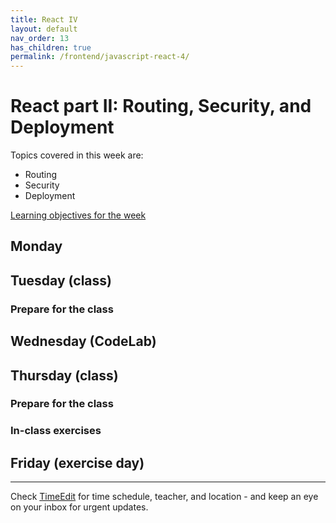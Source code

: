 ```yaml
---
title: React IV
layout: default
nav_order: 13
has_children: true
permalink: /frontend/javascript-react-4/
---
```


# React part II: Routing, Security, and Deployment

Topics covered in this week are:

- Routing
- Security
- Deployment

[Learning objectives for the week](./learningobjectives.md)

## Monday

## Tuesday (class)

### Prepare for the class

## Wednesday (CodeLab)

## Thursday (class)

### Prepare for the class

### In-class exercises

## Friday (exercise day)

<hr>

Check [TimeEdit](https://skema.cphbusiness.dk/) for time schedule, teacher, and location - and keep an eye on your inbox for urgent updates.

